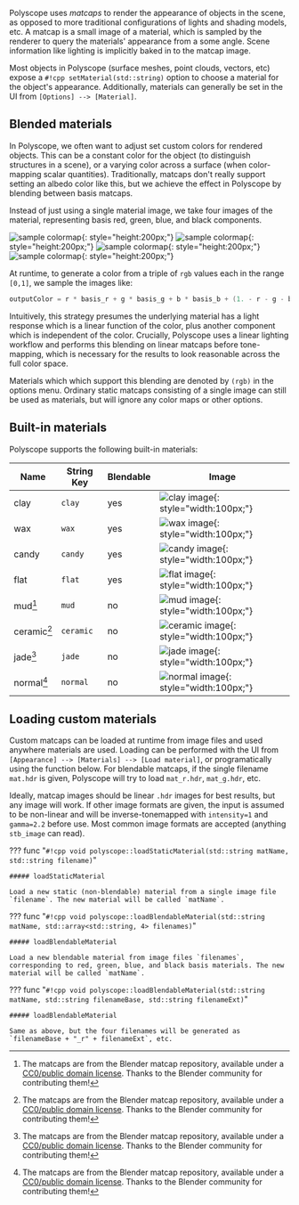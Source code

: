 Polyscope uses *matcaps* to render the appearance of objects in the scene, as opposed to more traditional configurations of lights and shading models, etc. A matcap is a small image of a material, which is sampled by the renderer to query the materials' appearance from a some angle. Scene information like lighting is implicitly baked in to the matcap image.

Most objects in Polyscope (surface meshes, point clouds, vectors, etc) expose a `#!cpp setMaterial(std::string)` option to choose a material for the object's appearance. Additionally, materials can generally be set in the UI from `[Options] --> [Material]`.

## Blended materials

In Polyscope, we often want to adjust set custom colors for rendered objects. This can be a constant color for the object (to distinguish structures in a scene), or a varying color across a surface (when color-mapping scalar quantities).  Traditionally, matcaps don't really support setting an albedo color like this, but we achieve the effect in Polyscope by blending between basis matcaps.

Instead of just using a single material image, we take four images of the material, representing basis red, green, blue, and black components.

![sample colormap](/media/materials/clay_r.jpg){: style="height:200px;"}
![sample colormap](/media/materials/clay_g.jpg){: style="height:200px;"}
![sample colormap](/media/materials/clay_b.jpg){: style="height:200px;"}
![sample colormap](/media/materials/clay_k.jpg){: style="height:200px;"}

At runtime, to generate a color from a triple of `rgb` values each in the range `[0,1]`, we sample the images like:

```cpp
outputColor = r * basis_r + g * basis_g + b * basis_b + (1. - r - g - b) * basis_k
```

Intuitively, this strategy presumes the underlying material has a light response which is a linear function of the color, plus another component which is independent of the color.  Crucially, Polyscope uses a linear lighting workflow and performs this blending on linear matcaps before tone-mapping, which is necessary for the results to look reasonable across the full color space.

Materials which which support this blending are denoted by `(rgb)` in the options menu.  Ordinary static matcaps consisting of a single image can still be used as materials, but will ignore any color maps or other options.

## Built-in materials

Polyscope supports the following built-in materials:

| **Name** | **String Key** |  **Blendable** | Image |
--- | --- | --- | ---
clay | `clay` | yes | ![clay image](/media/materials/clay_r.jpg){: style="width:100px;"}
wax | `wax` | yes | ![wax image](/media/materials/wax_r.jpg){: style="width:100px;"}
candy | `candy` | yes | ![candy image](/media/materials/candy_r.jpg){: style="width:100px;"}
flat | `flat` | yes | ![flat image](/media/materials/flat_r.jpg){: style="width:100px;"}
mud[^1] | `mud` | no | ![mud image](/media/materials/mud.jpg){: style="width:100px;"}
ceramic[^1] | `ceramic` | no | ![ceramic image](/media/materials/ceramic.jpg){: style="width:100px;"}
jade[^1] | `jade` | no | ![jade image](/media/materials/jade.jpg){: style="width:100px;"}
normal[^1] | `normal` | no | ![normal image](/media/materials/normal.jpg){: style="width:100px;"}


[^1]: The matcaps are from the Blender matcap repository, available under a [CC0/public domain license](https://github.com/blender/blender/blob/master/release/datafiles/studiolights/matcap/license.txt). Thanks to the Blender community for contributing them!

## Loading custom materials

Custom matcaps can be loaded at runtime from image files and used anywhere materials are used. Loading can be performed with the UI from `[Appearance] --> [Materials] --> [Load material]`, or programatically using the function below. For blendable matcaps, if the single filename `mat.hdr` is given, Polyscope will try to load `mat_r.hdr`, `mat_g.hdr`, etc.

Ideally, matcap images should be linear `.hdr` images for best results, but any image will work. If other image formats are given, the input is assumed to be non-linear and will be inverse-tonemapped with `intensity=1` and `gamma=2.2` before use.  Most common image formats are accepted (anything `stb_image` can read).

??? func "`#!cpp void polyscope::loadStaticMaterial(std::string matName, std::string filename)`"

    ##### loadStaticMaterial

    Load a new static (non-blendable) material from a single image file `filename`. The new material will be called `matName`.


??? func "`#!cpp void polyscope::loadBlendableMaterial(std::string matName, std::array<std::string, 4> filenames)`"

    ##### loadBlendableMaterial 

    Load a new blendable material from image files `filenames`, corresponding to red, green, blue, and black basis materials. The new material will be called `matName`.


??? func "`#!cpp void polyscope::loadBlendableMaterial(std::string matName, std::string filenameBase, std::string filenameExt)`"

    ##### loadBlendableMaterial 

    Same as above, but the four filenames will be generated as `filenameBase + "_r" + filenameExt`, etc.

